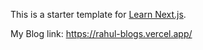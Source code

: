 This is a starter template for [Learn Next.js](https://nextjs.org/learn).

My Blog link: https://rahul-blogs.vercel.app/
